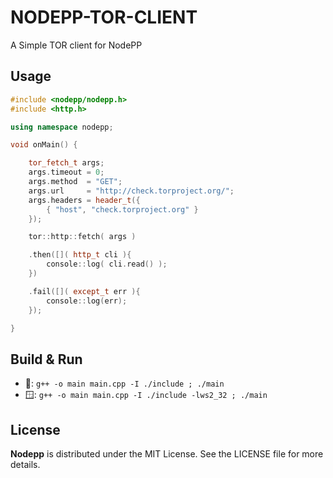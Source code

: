 # NODEPP-TOR-CLIENT

A Simple TOR client for NodePP

## Usage 
```cpp
#include <nodepp/nodepp.h>
#include <http.h>

using namespace nodepp;

void onMain() {

    tor_fetch_t args;
    args.timeout = 0;
    args.method  = "GET";
    args.url     = "http://check.torproject.org/";
    args.headers = header_t({
        { "host", "check.torproject.org" }
    });

    tor::http::fetch( args )

    .then([]( http_t cli ){
        console::log( cli.read() );
    })

    .fail([]( except_t err ){
        console::log(err);
    });

}
```

## Build & Run
- 🐧: `g++ -o main main.cpp -I ./include ; ./main`
- 🪟: `g++ -o main main.cpp -I ./include -lws2_32 ; ./main`

## License

**Nodepp** is distributed under the MIT License. See the LICENSE file for more details.
